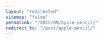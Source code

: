 ```yaml
---
layout: "redirected"
sitemap: "false"
permalink: "/2015/09/apple-pencil/"
redirect_to: "/post/apple-pencil/"
---
```




